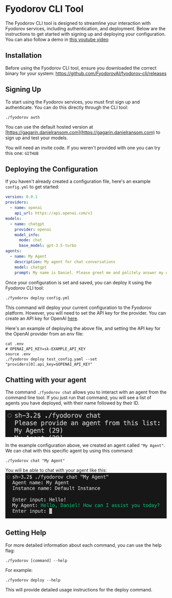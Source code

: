 # Fyodorov CLI Tool

The Fyodorov CLI tool is designed to streamline your interaction with Fyodorov services, including authentication, and deployment. Below are the instructions to get started with signing up and deploying your configuration. You can also follow a demo in [this youtube video](https://www.youtube.com/watch?v=XjqWd81iJK0)

## Installation

Before using the Fyodorov CLI tool, ensure you downloaded the correct binary for your system: https://github.com/FyodorovAI/fyodorov-cli/releases

## Signing Up

To start using the Fyodorov services, you must first sign up and authenticate. You can do this directly through the CLI tool:

```shell
./fyodorov auth
```

You can use the default hosted version at [https://gagarin.danielransom.com](https://gagarin.danielransom.com) 
to sign up and test your models.

You will need an invite code. If you weren't provided with one you can try this one: `GITHUB`

## Deploying the Configuration

If you haven't already created a configuration file, here's an example `config.yml` to get started:
```yaml
version: 0.0.1
providers:
  - name: openai
    api_url: https://api.openai.com/v1
models:
  - name: chatgpt
    provider: openai
    model_info:
      mode: chat
      base_model: gpt-3.5-turbo
agents:
  - name: My Agent
    description: My agent for chat conversations
    model: chatgpt
    prompt: My name is Daniel. Please greet me and politely answer my questions.
```

Once your configuration is set and saved, you can deploy it using the Fyodorov CLI tool:

```shell
./fyodorov deploy config.yml
```

This command will deploy your current configuration to the Fyodorov platform. However, you will need to 
set the API key for the provider. You can create an API key for OpenAI [here](https://platform.openai.com/api-keys).

Here's an example of deploying the above file, and setting the API key for the OpenAI provider from an env file:

```shell
cat .env
# OPENAI_API_KEY=sk-EXAMPLE_API_KEY
source .env
./fyodorov deploy test_config.yaml --set "providers[0].api_key=$OPENAI_API_KEY"
```

## Chatting with your agent
The command `./fyodorov chat` allows you to interact with an agent from the command line tool. 
If you just run that command, you will see a list of agents you have deployed, with their name followed by their ID.

![Example of using `./fyodorov chat`](./imgs/fyodorov_chat.png)

In the example configuration above, we created an agent called `"My Agent"`. We can chat with this specific agent 
by using this command:
```shell
./fyodorov chat "My Agent"
```
You will be able to chat with your agent like this:
![Chatting with an agent](./imgs/fyodorov_chatting.png)

## Getting Help

For more detailed information about each command, you can use the help flag:
```shell
./fyodorov [command] --help
```
For example:

```shell
./fyodorov deploy --help
```
This will provide detailed usage instructions for the deploy command.
